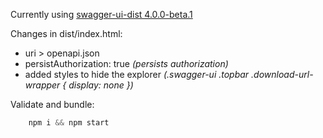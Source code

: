 Currently using [swagger-ui-dist 4.0.0-beta.1](https://github.com/swagger-api/swagger-ui/releases/tag/v4.0.0-beta.1)

Changes in dist/index.html:
- uri > openapi.json
- persistAuthorization: true *(persists authorization)*
- added styles to hide the explorer
  *(.swagger-ui .topbar .download-url-wrapper { display: none })*

Validate and bundle:
```js
    npm i && npm start
```